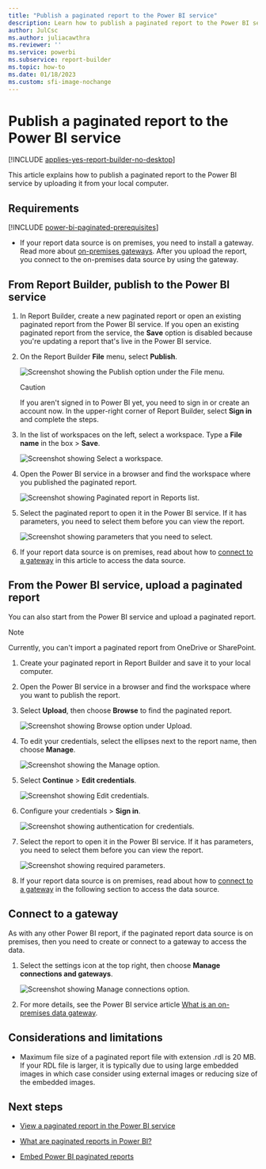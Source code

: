 ```yaml
---
title: "Publish a paginated report to the Power BI service"
description: Learn how to publish a paginated report to the Power BI service by uploading it from your local computer.  
author: JulCsc
ms.author: juliacawthra
ms.reviewer: ''
ms.service: powerbi
ms.subservice: report-builder
ms.topic: how-to
ms.date: 01/18/2023
ms.custom: sfi-image-nochange
---
```


# Publish a paginated report to the Power BI service

[!INCLUDE [applies-yes-report-builder-no-desktop](../includes/applies-yes-report-builder-no-desktop.md)] 

This article explains how to publish a paginated report to the Power BI service by uploading it from your local computer.

## Requirements

[!INCLUDE [power-bi-paginated-prerequisites](../includes/power-bi-paginated-prerequisites.md)]

- If your report data source is on premises, you need to install a gateway. Read more about [on-premises gateways](../connect-data/service-gateway-onprem.md). After you upload the report, you connect to the on-premises data source by using the gateway.

## From Report Builder, publish to the Power BI service

1. In Report Builder, create a new paginated report or open an existing paginated report from the Power BI service. If you open an existing paginated report from the service, the **Save** option is disabled because you're updating a report that's live in the Power BI service.

1. On the Report Builder **File** menu, select **Publish**.

    ![Screenshot showing the Publish option under the File menu.](media/paginated-reports-save-to-power-bi-service/power-bi-paginated-save-as.png)
   
    
   
   > [!CAUTION]
   > If you aren't signed in to Power BI yet, you need to sign in or create an account now. In the upper-right corner of Report Builder, select **Sign in** and complete the steps.
   
1. In the list of workspaces on the left, select a workspace. Type a **File name** in the box > **Save**.

    ![Screenshot showing Select a workspace.](media/paginated-reports-save-to-power-bi-service/power-bi-paginated-select-workspace.png)
   
1. Open the Power BI service in a browser and find the workspace where you published the paginated report.

    ![Screenshot showing Paginated report in Reports list.](media/paginated-reports-save-to-power-bi-service/power-bi-paginated-wwi-report.png)
   
1. Select the paginated report to open it in the Power BI service. If it has parameters, you need to select them before you can view the report.

    ![Screenshot showing parameters that you need to select.](media/paginated-reports-save-to-power-bi-service/power-bi-parameters.png)
   
6. If your report data source is on premises, read about how to [connect to a gateway](#connect-to-a-gateway) in this article to access the data source.

## From the Power BI service, upload a paginated report

You can also start from the Power BI service and upload a paginated report.

> [!NOTE]
> Currently, you can't import a paginated report from OneDrive or SharePoint.

1. Create your paginated report in Report Builder and save it to your local computer.

1. Open the Power BI service in a browser and find the workspace where you want to publish the report.

1. Select **Upload**, then choose **Browse** to find the paginated report.

    ![Screenshot showing Browse option under Upload.](media/paginated-reports-save-to-power-bi-service/power-bi-upload-file.png)
   
1. To edit your credentials, select the ellipses next to the report name, then choose **Manage**.

    ![Screenshot showing the Manage option.](media/paginated-reports-save-to-power-bi-service/power-bi-manage.png)
   
1. Select **Continue** > **Edit credentials**.

    ![Screenshot showing Edit credentials.](media/paginated-reports-save-to-power-bi-service/power-bi-paginated-select-edit-credentials.png)
   
1. Configure your credentials > **Sign in**.

    ![Screenshot showing authentication for credentials.](media/paginated-reports-save-to-power-bi-service/power-bi-paginated-credentials.png)
   
1. Select the report to open it in the Power BI service. If it has parameters, you need to select them before you can view the report.

    ![Screenshot showing required parameters.](media/paginated-reports-save-to-power-bi-service/power-bi-parameters.png)
   
1. If your report data source is on premises, read about how to [connect to a gateway](#connect-to-a-gateway) in the following section to access the data source.

## Connect to a gateway

As with any other Power BI report, if the paginated report data source is on premises, then you need to create or connect to a gateway to access the data.

1. Select the settings icon at the top right, then choose **Manage connections and gateways**.

    ![Screenshot showing Manage connections option.](media/paginated-reports-save-to-power-bi-service/power-bi-manage-gateway.png)
   
1. For more details, see the Power BI service article [What is an on-premises data gateway](../connect-data/service-gateway-onprem.md).

## Considerations and limitations

- Maximum file size of a paginated report file with extension .rdl is 20 MB. If your RDL file is larger, it is typically due to using large embedded images in which case consider using external images or reducing size of the embedded images.

## Next steps

- [View a paginated report in the Power BI service](../consumer/paginated-reports-view-power-bi-service.md)
- [What are paginated reports in Power BI?](paginated-reports-report-builder-power-bi.md)

- [Embed Power BI paginated reports](../developer/embedded/embed-paginated-reports.md)


